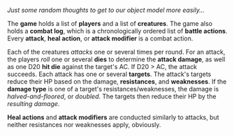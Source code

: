 *Just some random thoughts to get to our object model more easily...*

The **game** holds a list of **players** and a list of **creatures**. The game also holds a **combat log**,
which is a chronologically ordered list of **battle actions**. Every **attack**, **heal action**, or **attack modifier**
is a combat action.

Each of the creatures _attacks_ one or several times per round.
For an attack, the players _roll_ one or several **dies** to determine the **attack damage**, as well as
one D20 **hit die** against the target's AC. If D20 > AC, the attack succeeds.
Each attack has one or several **targets**. The attack's targets reduce their HP based on the damage, **resistances**,
and **weaknesses**.
If the **damage type** is one of a target's resistances/weaknesses, the damage is _halved-and-floored_, or _doubled_.
The targets then reduce their HP by the _resulting damage_.

**Heal actions** and **attack modifiers** are conducted similarly to attacks, but neither resistances nor weaknesses
apply, obviously.

